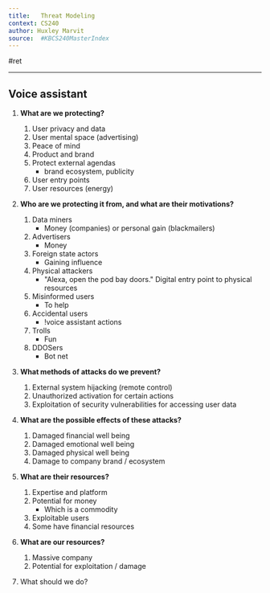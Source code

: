 ```yaml
---
title:   Threat Modeling
context: CS240
author: Huxley Marvit 
source:  #KBCS240MasterIndex
---
```


#ret 

---



## Voice assistant
1.  **What are we protecting?**
	1.  User privacy and data
	2.  User mental space (advertising)
	3.  Peace of mind
	4.  Product and brand
	5.  Protect external agendas
		-  brand ecosystem, publicity
	6.  User entry points
	7.  User resources (energy)
	
2.  **Who are we protecting it from, and what are their motivations?**
	1.  Data miners
		- Money (companies) or personal gain (blackmailers)
	2.  Advertisers 
		-  Money
	3.  Foreign state actors 
		-  Gaining influence
	4.  Physical attackers
		-  "Alexa, open the pod bay doors." Digital entry point to physical resources
	5.  Misinformed users
		-  To help
	6.  Accidental users
		-  !voice assistant actions
	7. Trolls
		- Fun
	8. DDOSers 
		- Bot net

3.  **What methods of attacks do we prevent?**
	1. External system hijacking (remote control)
	2. Unauthorized activation for certain actions
	3. Exploitation of security vulnerabilities for accessing user data
	
4. **What are the possible effects of these attacks?**
	1. Damaged financial well being 
	2. Damaged emotional well being
	3. Damaged physical well being 
	4. Damage to company brand / ecosystem 

5.  **What are their resources?**
	1. Expertise and platform
	2. Potential for money
		- Which is a commodity 
	3. Exploitable users
	4. Some have financial resources
	
6.  **What are our resources?**
	1. Massive company
	2. Potential for exploitation / damage

7.  What should we do?










